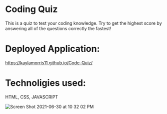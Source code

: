 # Coding Quiz
This is a quiz to test your coding knowledge. Try to get the highest score by answering all of the questions correctly the fastest!

# Deployed Application: 
https://kaylamorris11.github.io/Code-Quiz/

# Technoligies used: 
HTML, CSS, JAVASCRIPT

![Screen Shot 2021-06-30 at 10 32 02 PM](https://user-images.githubusercontent.com/78561316/131529641-e5bf64dc-cc2d-4169-a3ea-0941c8c5d17c.png)

